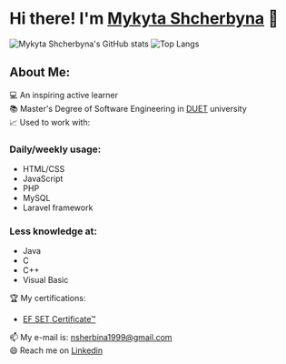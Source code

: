 # Hi there! I'm <a href="https://github.com/nsherbina1999">Mykyta Shcherbyna</a> 👋

![Mykyta Shcherbyna's GitHub stats](https://github-readme-stats.vercel.app/api?username=nsherbina1999&count_private=true&show_icons=true&include_all_commits=false)
![Top Langs](https://github-readme-stats.vercel.app/api/top-langs/?username=nsherbina1999&langs_count_private=true&layout=compact)

## About Me:
💻 An inspiring active learner<br>
📚 Master's Degree of Software Engineering in <a href="https://duet.edu.ua/">DUET</a> university<br>
📈 Used to work with:
### Daily/weekly usage:
<ul>
  <li>HTML/CSS</li>
  <li>JavaScript</li>
  <li>PHP</li>
  <li>MySQL</li>
  <li>Laravel framework</li>
</ul>

### Less knowledge at:
<ul>
  <li>Java</li>
  <li>C</li>
  <li>C++</li>
  <li>Visual Basic</li>
</ul>
🏆 My certifications: 
<ul>
  <li><a href="https://efset.org/cert/PDEjn7/">EF SET Certificate™</a></li> 
</ul>
📫 My e-mail is: <a href="mailto:nsherbina1999@gmail.com">nsherbina1999@gmail.com</a><br>
😄 Reach me on <a href="https://linkedin.com/in/nsherbina1999/">Linkedin</a><br><br><br>

<!--
**nsherbina1999/nsherbina1999** is a ✨ _special_ ✨ repository because its `README.md` (this file) appears on your GitHub profile.

Here are some ideas to get you started:

- 🔭 I’m currently working on ...
- 🌱 I’m currently learning ...
- 👯 I’m looking to collaborate on ...
- 🤔 I’m looking for help with ...
- 💬 Ask me about ...
- 📫 How to reach me: ...
- 😄 Pronouns: ...
- ⚡ Fun fact: ...
-->
